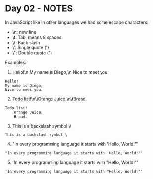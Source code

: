# Day 02 - NOTES

In JavaScript like in other languages we had some escape characters:

- \n: new line
- \t: Tab, means 8 spaces
- \\\\: Back slash
- \\\': Single quote (')
- \\\": Double quote (")

Examples:

1. Hello!\\n My name is Diego,\\n Nice to meet you. 

```
Hello!
My name is Diego,
Nice to meet you.
```

2. Todo list!\\n\tOrange Juice.\\n\tBread.

```
Todo list!
    Orange Juice.
    Bread.
```

3. This is a backslash symbol \\\\

```
This is a backslash symbol \
```

4. "In every programming language it starts with \'Hello, World!\'"

```
"In every programming language it starts with 'Hello, World!'"
```

5. 'In every programming language it starts with \"Hello, World!\"'

```
'In every programming language it starts with "Hello, World!"'
```